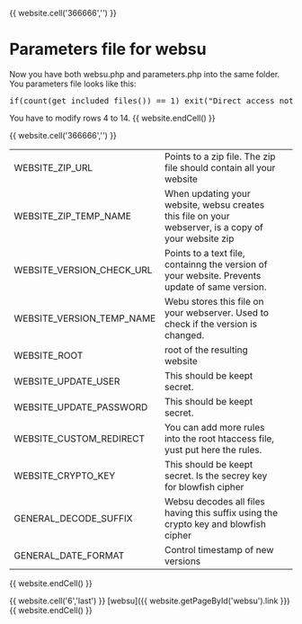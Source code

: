 {{ website.cell('366666','') }}
# Parameters file for websu
Now you have both websu.php and parameters.php into the same folder. You parameters file looks like this:
<pre class="code-block"><span>if(count(get_included_files()) == 1) exit("Direct access not permitted.");</span><span>define('_CUSTOM_REDIRECT_', '');</span><span>class Parameters{</span><span>    const WEBSITE_ZIP_URL = 'https://raw.githubusercontent.com/develost/websu/master/example/example_website.zip';</span><span>    const WEBSITE_ZIP_TEMP_NAME = 'example_website.zip';</span><span>    const WEBSITE_VERSION_CHECK_URL = 'https://raw.githubusercontent.com/develost/websu/master/example/example_version.txt';</span><span>    const WEBSITE_VERSION_TEMP_NAME = 'version.txt';</span><span>    const WEBSITE_ROOT = '/';</span><span>    const WEBSITE_UPDATE_USER = 'example';</span><span>    const WEBSITE_UPDATE_PASSWORD = 'secret';</span><span>    const WEBSITE_CUSTOM_REDIRECT = _CUSTOM_REDIRECT_;</span><span>    const WEBSITE_CRYPTO_KEY = '';</span><span>    const GENERAL_DECODE_SUFFIX = '.enc';</span><span>    const GENERAL_DATE_FORMAT = 'Y';</span><span>    const GENERAL_USER_PARAM = 'user';</span><span>    const GENERAL_PASSWORD_PARAM = 'password';</span><span>    const GENERAL_WHAT_PARAM = 'what';</span><span>    const GENERAL_WHAT_MYWEBSITE = 'mywebsite';</span><span>    const GENERAL_WHAT_WEBSU = 'websu';</span><span>    const GENERAL_HTACCESS_FILE = '.htaccess';</span><span>};</span></pre>
You have to modify rows 4 to 14.
{{ website.endCell() }}

{{ website.cell('366666','') }}
<table>
    <tr><td>WEBSITE_ZIP_URL</td><td>Points to a zip file. The zip file should contain all your website</td></tr>
    <tr><td>WEBSITE_ZIP_TEMP_NAME</td><td>When updating your website, websu creates this file on your webserver, is a copy of your website zip</td></tr>
    <tr><td>WEBSITE_VERSION_CHECK_URL</td><td>Points to a text file, containng the version of your website. Prevents update of same version.</td></tr>
    <tr><td>WEBSITE_VERSION_TEMP_NAME</td><td>Webu stores this file on your webserver. Used to check if the version is changed.</td></tr>
    <tr><td>WEBSITE_ROOT</td><td>root of the resulting website<td></td></tr>
    <tr><td>WEBSITE_UPDATE_USER</td><td>This should be keept secret.</td></tr>
    <tr><td>WEBSITE_UPDATE_PASSWORD</td><td>This should be keept secret.</td></tr>
    <tr><td>WEBSITE_CUSTOM_REDIRECT</td><td>You can add more rules into the root htaccess file, yust put here the rules.</td></tr>
    <tr><td>WEBSITE_CRYPTO_KEY</td><td>This should be keept secret. Is the secrey key for blowfish cipher</td></tr>
    <tr><td>GENERAL_DECODE_SUFFIX</td><td>Websu decodes all files having this suffix using the crypto key and blowfish cipher</td></tr>
    <tr><td>GENERAL_DATE_FORMAT</td><td>Control timestamp of new versions</td></tr>
</table>
{{ website.endCell() }}


{{ website.cell('6','last') }}
[websu]({{ website.getPageById('websu').link }})
{{ website.endCell() }}

